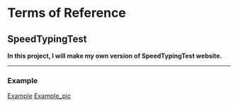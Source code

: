 # Terms of Reference

## SpeedTypingTest

**In this project, I will make my own version of SpeedTypingTest website.**
____

### Example

[Example](https://www.typingtest.com/)
[Example_pic]("https://github.com/SenchukKirill/SpeedTypingTest/blob/main/pic/Screenshot_1.png")